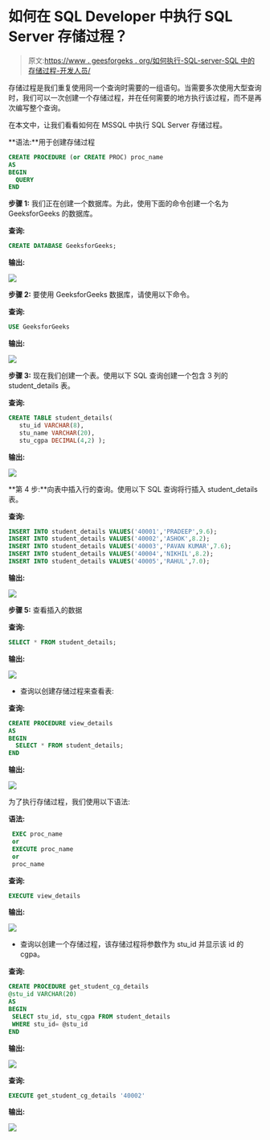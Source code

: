# 如何在 SQL Developer 中执行 SQL Server 存储过程？

> 原文:[https://www . geesforgeks . org/如何执行-SQL-server-SQL 中的存储过程-开发人员/](https://www.geeksforgeeks.org/how-to-execute-sql-server-stored-procedure-in-sql-developer/)

存储过程是我们重复使用同一个查询时需要的一组语句。当需要多次使用大型查询时，我们可以一次创建一个存储过程，并在任何需要的地方执行该过程，而不是再次编写整个查询。

在本文中，让我们看看如何在 MSSQL 中执行 SQL Server 存储过程。

**语法:**用于创建存储过程

```sql
CREATE PROCEDURE (or CREATE PROC) proc_name
AS
BEGIN
  QUERY
END
```

**步骤 1:** 我们正在创建一个数据库。为此，使用下面的命令创建一个名为 GeeksforGeeks 的数据库。

**查询:**

```sql
CREATE DATABASE GeeksforGeeks;
```

**输出:**

![](img/7c0347aef27a2774795212662b1a2556.png)

**步骤 2:** 要使用 GeeksforGeeks 数据库，请使用以下命令。

**查询:**

```sql
USE GeeksforGeeks
```

**输出:**

![](img/afbd485a44fe47610d33ef8dac58ba7f.png)

**步骤 3:** 现在我们创建一个表。使用以下 SQL 查询创建一个包含 3 列的 student_details 表。

**查询:**

```sql
CREATE TABLE student_details(
   stu_id VARCHAR(8),
   stu_name VARCHAR(20),
   stu_cgpa DECIMAL(4,2) );
```

**输出:**

![](img/0e2183b62173830e0feb7a0f4d87caf2.png)

**第 4 步:**向表中插入行的查询。使用以下 SQL 查询将行插入 student_details 表。

**查询:**

```sql
INSERT INTO student_details VALUES('40001','PRADEEP',9.6);
INSERT INTO student_details VALUES('40002','ASHOK',8.2);
INSERT INTO student_details VALUES('40003','PAVAN KUMAR',7.6);
INSERT INTO student_details VALUES('40004','NIKHIL',8.2);
INSERT INTO student_details VALUES('40005','RAHUL',7.0);
```

**输出:**

![](img/f52226168a5c794bd0ab826621a3237b.png)

**步骤 5:** 查看插入的数据

**查询:**

```sql
SELECT * FROM student_details;
```

**输出:**

![](img/180ce2c6d57a414848c9e3bc5bcd3b8e.png)

*   查询以创建存储过程来查看表:

**查询:**

```sql
CREATE PROCEDURE view_details
AS
BEGIN 
  SELECT * FROM student_details;
END
```

**输出:**

![](img/5e3714705f5dee432b37e92f8821b1c7.png)

为了执行存储过程，我们使用以下语法:

**语法:**

```sql
 EXEC proc_name
 or
 EXECUTE proc_name
 or 
 proc_name
```

**查询:**

```sql
EXECUTE view_details
```

**输出:**

![](img/3640166e182a9736fae08fc0a2afc339.png)

*   查询以创建一个存储过程，该存储过程将参数作为 stu_id 并显示该 id 的 cgpa。

**查询:**

```sql
CREATE PROCEDURE get_student_cg_details
@stu_id VARCHAR(20)
AS
BEGIN  
 SELECT stu_id, stu_cgpa FROM student_details
 WHERE stu_id= @stu_id
END
```

**输出:**

![](img/608e5cdab971e0e5e1b789a91188baaf.png)

**查询:**

```sql
EXECUTE get_student_cg_details '40002'
```

**输出:**

![](img/a7aa88b40b87c6ef7976f200dafb5904.png)